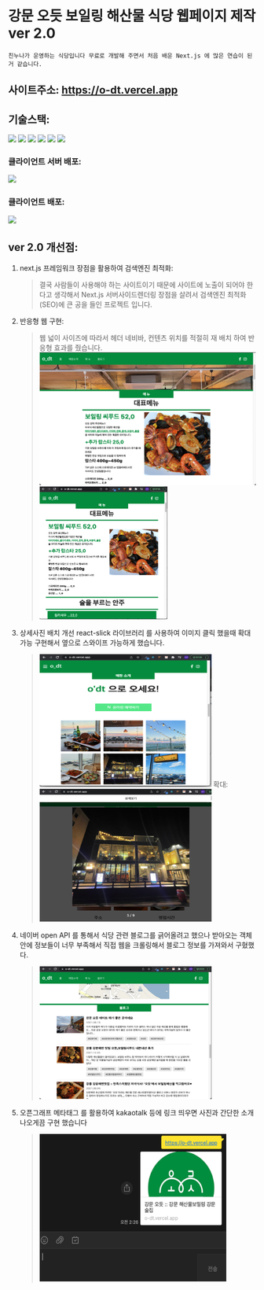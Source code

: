 # 강문 오듯 보일링 해산물 식당 웹페이지 제작 ver 2.0

    친누나가 운영하는 식당입니다 무료로 개발해 주면서 처음 배운 Next.js 에 많은 연습이 된거 같습니다.

## 사이트주소: https://o-dt.vercel.app

## 기술스택:

<p>
    <img src="https://img.shields.io/badge/Node.js-339933?style=flat-square&logo=Node.js&logoColor=white"/>
    <img src="https://img.shields.io/badge/React-61DAFB?style=flat-square&logo=React&logoColor=white"/>
    <img src="https://img.shields.io/badge/Next-0f0303?style=flat-square&logo=Next.js&logoColor=white"/>
    <img src="https://img.shields.io/badge/express-fff?style=flat-square&logo=express.js&logoColor=white"/>
    <img src="https://img.shields.io/badge/Postcss-red?style=flat-square&logo=Postcss&logoColor=white"/>
    <img src="https://img.shields.io/badge/styledComponents-c44569?style=flat-square&logo=styledComponents&logoColor=white"/>
</p>

### 클라이언트 서버 배포:

<img src="https://img.shields.io/badge/heroku-634A87?style=flat-square&logo=heroku&logoColor=white"/>

### 클라이언트 배포:

<img src="https://img.shields.io/badge/vercel-black?style=flat-square&logo=vercel&logoColor=white"/>

## ver 2.0 개선점:

1. next.js 프레임워크 장점을 활용하여 검색엔진 최적화:
   > 결국 사람들이 사용해야 하는 사이트이기 때문에 사이트에 노출이 되어야 한다고 생각해서 Next.js 서버사이드렌더링 장점을 살려서 검색엔진 최적화(SEO)에 큰 공을 들인 프로젝트 입니다.
2. 반응형 웹 구현:
   > 웹 넓이 사이즈에 따라서 헤더 네비바, 컨텐츠 위치를 적절히 재 배치 하여 반응형 효과를 줬습니다.
   > <img src="public/image/md1.png"  width="500" height="270"> <img src="public/image/md2.png"  width="260" height="270">
3. 상세사진 배치 개선 react-slick 라이브러리 를 사용하여 이미지 클릭 했을때 확대가능 구현해서 옆으로 스와이프 가능하게 했습니다.
   > <img src="public/image/md3.png"  width="350" height="270">
   > 확대:
   > <img src="public/image/md4.png"  width="350" height="270">
4. 네이버 open API 를 통해서 식당 관련 블로그를 긁어올려고 했으나 받아오는 객체안에 정보들이 너무 부족해서 직접 웹을 크롤링해서 블로그 정보를 가져와서 구혔했다.
   > <img src="public/image/md5.png"  width="350" height="270">
5. 오픈그래프 메타태그 를 활용하여 kakaotalk 등에 링크 띄우면 사진과 간단한 소개 나오게끔 구현 했습니다
   > <img src="public/image/md6.png"  width="380" height="300">
